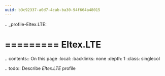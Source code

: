```yaml
---
uuid: b3c92337-a0d7-4cab-ba30-94f664a48015
---
```

.. _profile-Eltex.LTE:

=========
Eltex.LTE
=========

.. contents:: On this page
    :local:
    :backlinks: none
    :depth: 1
    :class: singlecol

.. todo::
    Describe *Eltex.LTE* profile

